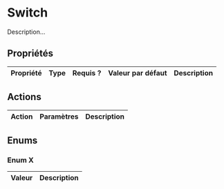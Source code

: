# Switch
 
Description...

## Propriétés

|Propriété|Type|Requis ?|Valeur par défaut|Description|
|-|-|-|-|-|

## Actions

|Action|Paramètres|Description|
|-|-|-|

## Enums

### Enum X

|Valeur|Description|
|-|-|
